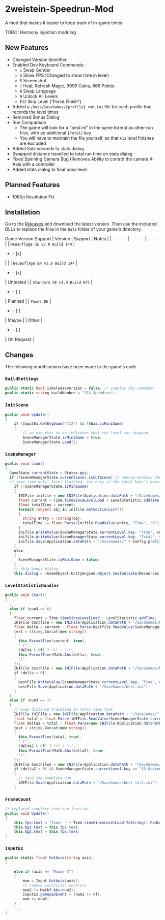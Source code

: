# 2weistein-Speedrun-Mod
A mod that makes it easier to keep track of in-game times

TODO: Harmony injection modding

## New Features

* Changed Version Identifier
* Enabled Dev Keyboard Commands:
  - `1` Swap Gender
  - `2` Show FPS (Changed to show time in level)
  - `5` Screenshot
  - `7` Heal, Refresh Magic, 9999 Coins, 666 Points
  - `8` Swap Language
  - `9` Unlock All Levels
  - `F12` Skip Level ("Force Finish")
* Added a `/Data/SaveGames/[profile]_run.ini` file for each profile that records the level times
* Removed Bonus Dialog
* Run Comparison
  - The game will look for a "best.ini" in the same format as other run files, with an additional `[Total]` key
  - You will have to maintain the file yourself, so that `F12` level finishes are excluded
* Added Sub-seconds to stats dialog
* Swapped distance travelled to total run time on stats dialog
* Fixed Spinning Camera Bug (Removes Ability to control the camera X-Axis with a controller
* Added stats dialog to final boss level

## Planned Features


* 1080p Resolution Fix

## Installation

Go to the [Releases](https://github.com/wulkanat/2weistein-Speedrun-Mod/releases) and download the latest version.
Then use the included DLLs to replace the files in the `Data` folder of your game's directory.

Game Version Support
| Version | Support | Notes |
| ------- | ------- | ----- |
| `Neuauflage DE v3.0 Build 144` | <ul><li>- [x] </li></ul> |  |
| `Neuauflage EN v3.0 Build 144` | <ul><li>- [x] </li></ul> | Untested |
| `Standard DE v1.0 Build 077` | <ul><li>- [ ] </li></ul> | Planned |
| `Power DE` | <ul><li>- [ ] </li></ul> | Maybe |
| Other | <ul><li>- [ ] </li></ul> | On Request |

## Changes

The following modifications have been made to the game's code

### `BuildSettings`

```cs
public static bool isReleaseVersion = false; // enables dev commands
public static string buildNumber = "114 Speedrun";
```

### `InitScene`
```cs
public void Update()
{
    if (InputEx.GetKeyDown("f12") && !this.isMiniGame)
    {
        // we use this as an indicator that the level was skipped
        SceneManagerState.isMiniGame = true;
        SceneManagerState.Load();
```
### `SceneManager`

```cs
public void Load()
{
  GameState.currentState = States.gui;
  if (!SceneManagerState.currentLevel.isCutScene) // remove endboss check
  // save time until level finished, but only if the level hasn't been skipped
    if (!SceneManagerState.isMiniGame)
    {
      INIFile inifile = new INIFile(Application.dataPath + "/SaveGames/" + Config.profileName + "_run.ini");
      float current = Time.timeSinceLevelLoad + LevelStatistic.addTime;
      float totalTime = current;
      foreach (object obj in inifile.GetSectionList())
      {
        string entry = (string)obj;
        totalTime += float.Parse(inifile.ReadValue(entry, "Time", "0"));
      }
      inifile.WriteValue(SceneManagerState.currentLevel.key, "Time", current.ToString());
      inifile.WriteValue(SceneManagerState.currentLevel.key, "Total", totalTime.ToString());
      inifile.Save(Application.dataPath + "/SaveGames/" + Config.profileName + "_run.ini");
    }
    else
    {
      SceneManagerState.isMiniGame = false;
    }
    // skip bonus dialog
    this.dialog = (GameObject)UnityEngine.Object.Instantiate(Resources.Load("GUI/LevelStatistic/LevelStatisticDialog", typeof(GameObject)), new Vector3(0.5f, 0.5f, 1f), Quaternion.identity);
```
### `LevelStatisticHandler`

```cs
public void Start()
{
  ...
  else if (num3 == 6)
  {
    float current = Time.timeSinceLevelLoad + LevelStatistic.addTime;
    INIFile bestfile = new INIFile(Application.dataPath + "/SaveGames/best.ini");
    float delta = current - float.Parse(bestfile.ReadValue(SceneManagerState.currentLevel.key, "Time", "999"));
    text = string.Concat(new string[]
    {
      this.FormatTime(current, true),
      " (",
      (delta > 0f) ? "+" : "-",
      this.FormatTime(Math.Abs(delta), true),
      ")"
    });
    INIFile bestFile = new INIFile(Application.dataPath + "/SaveGames/best.ini");
    if (delta < 0f)
    {
      bestFile.WriteValue(SceneManagerState.currentLevel.key, "Time", current.ToString());
      bestFile.Save(Application.dataPath + "/SaveGames/best.ini");
    }
  }
  else if (num3 == 7)
  {
    // swap distance travelled to total time took
    INIFile iNIFile = new INIFile(Application.dataPath + "/SaveGames/" + Config.profileName + "_run.ini");
    float total = float.Parse(iNIFile.ReadValue(SceneManagerState.currentLevel.key, "Total", "999"));
    float delta2 = total - float.Parse(new INIFile(Application.dataPath + "/SaveGames/best_full.ini").ReadValue(SceneManagerState.currentLevel.key, "Total", "999"));
    text = string.Concat(new string[]
    {
      this.FormatTime(total, true),
      " (",
      (delta2 > 0f) ? "+" : "-",
      this.FormatTime(Math.Abs(delta2), true),
      ")"
    });
    INIFile bestFile2 = new INIFile(Application.dataPath + "/SaveGames/best_full.ini");
    if (delta2 < 0f && SceneManagerState.currentLevel.key == "19_GodronEndBoss")
    {
      // save the complete run
      iNIFile.Save(Application.dataPath + "/SaveGames/best_full.ini");
    }
```
### `FrameCount`

```cs
// replaced complete function function
public void Update()
{
    this.fps.text = "Time: " + Time.timeSinceLevelLoad.ToString().PadLeft(7);
    this.bg1.text = this.fps.text;
    this.bg2.text = this.fps.text;
}
```
### `InputEx`
```cs
public static float GetAxis(string axis)
{
    ...
    else if (axis == "Mouse X")
    {
        num = Input.GetAxis(axis);
        // remove controller controls
        num2 *= Mathf.Abs(num2);
        InputEx.gamepadEvent = (num2 != 0f);
        num += num2;
    }
    ...
}
```

